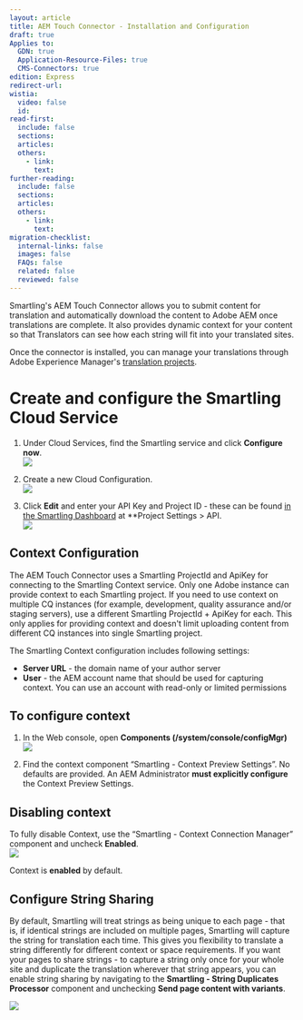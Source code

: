 ```yaml
---
layout: article
title: AEM Touch Connector - Installation and Configuration
draft: true
Applies to:
  GDN: true
  Application-Resource-Files: true
  CMS-Connectors: true
edition: Express
redirect-url:
wistia:
  video: false
  id:
read-first:
  include: false
  sections:
  articles:
  others:
    - link:
      text:
further-reading:
  include: false
  sections:
  articles:
  others:
    - link:
      text:
migration-checklist:
  internal-links: false
  images: false
  FAQs: false
  related: false
  reviewed: false
---
```


Smartling's AEM Touch Connector allows you to submit content for translation and automatically download the content to Adobe AEM once translations are complete. It also provides dynamic context for your content so that Translators can see how each string will fit into your translated sites.

Once the connector is installed, you can manage your translations through Adobe Experience Manager's [translation projects](http://docs.adobe.com/docs/en/aem/6-1/administer/sites/translation.html).

# <span class="wysiwyg-font-size-large">Create and configure the Smartling Cloud Service</span>

1) Under Cloud Services, find the Smartling service and click **Configure now**.  
    ![](/hc/en-us/article_attachments/201814987/2015-05-18_04_04_32_pm.png)  

2) Create a new Cloud Configuration.  
![](/hc/en-us/article_attachments/201814997/2015-05-18_04_05_27_pm.png)  

3) Click **Edit** and enter your API Key and Project ID - these can be found [in the Smartling Dashboard](https://dashboard.smartling.com/settings/api.htm) at **Project Settings > API.  
![](/hc/en-us/article_attachments/204215008/2dcd121b5_-_Connector_Test.png)  

## Context Configuration

The AEM Touch Connector uses a Smartling ProjectId and ApiKey for connecting to the Smartling Context service. Only one Adobe instance can provide context to each Smartling project. If you need to use context on multiple CQ instances (for example, development, quality assurance and/or staging servers), use a different Smartling ProjectId + ApiKey for each. This only applies for providing context and doesn't limit uploading content from different CQ instances into single Smartling project.

The Smartling Context configuration includes following settings:

*   **Server URL** - the domain name of your author server
*   **User** - the AEM account name that should be used for capturing context. You can use an account with read-only or limited permissions

## To configure context

1.  In the Web console, open **Components (/system/console/configMgr)** 
    ![](/hc/en-us/article_attachments/201844638/9a86b7d2-fd52-11e4-846d-6c2fcf41673f.png)  


2.  Find the context component “Smartling - Context Preview Settings”. No defaults are provided. An AEM Administrator **must explicitly configure** the Context Preview Settings.

## Disabling context

To fully disable Context, use the “Smartling - Context Connection Manager” component and uncheck **Enabled**.  
![](/hc/en-us/article_attachments/201815027/945d38e2-e4eb-11e4-84ba-77e36cc1b8e5.png)

Context is **enabled** by default.

## Configure String Sharing

By default, Smartling will treat strings as being unique to each page - that is, if identical strings are included on multiple pages, Smartling will capture the string for translation each time. This gives you flexibility to translate a string differently for different context or space requirements. If you want your pages to share strings - to capture a string only once for your whole site and duplicate the translation wherever that string appears, you can enable string sharing by navigating to the **Smartling - String Duplicates Processor** component and unchecking **Send page content with variants**.

![](/hc/en-us/article_attachments/204489748/3776b166-a017-11e5-8c10-6c2ae28db3de.png)